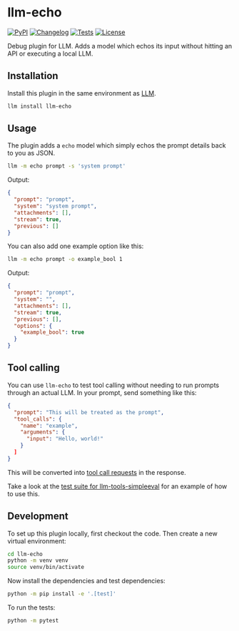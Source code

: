 # llm-echo

[![PyPI](https://img.shields.io/pypi/v/llm-echo.svg)](https://pypi.org/project/llm-echo/)
[![Changelog](https://img.shields.io/github/v/release/simonw/llm-echo?include_prereleases&label=changelog)](https://github.com/simonw/llm-echo/releases)
[![Tests](https://github.com/simonw/llm-echo/actions/workflows/test.yml/badge.svg)](https://github.com/simonw/llm-echo/actions/workflows/test.yml)
[![License](https://img.shields.io/badge/license-Apache%202.0-blue.svg)](https://github.com/simonw/llm-echo/blob/main/LICENSE)

Debug plugin for LLM. Adds a model which echos its input without hitting an API or executing a local LLM.

## Installation

Install this plugin in the same environment as [LLM](https://llm.datasette.io/).
```bash
llm install llm-echo
```
## Usage

The plugin adds a `echo` model which simply echos the prompt details back to you as JSON.

```bash
llm -m echo prompt -s 'system prompt'
```
Output:
```json
{
  "prompt": "prompt",
  "system": "system prompt",
  "attachments": [],
  "stream": true,
  "previous": []
}
```
You can also add one example option like this:
```bash
llm -m echo prompt -o example_bool 1
```
Output:
```json
{
  "prompt": "prompt",
  "system": "",
  "attachments": [],
  "stream": true,
  "previous": [],
  "options": {
    "example_bool": true
  }
}
```

## Tool calling

You can use `llm-echo` to test tool calling without needing to run prompts through an actual LLM. In your prompt, send something like this:

```json
{
  "prompt": "This will be treated as the prompt",
  "tool_calls": {
    "name": "example",
    "arguments": {
      "input": "Hello, world!"
    }
  ]
}
```
This will be converted into [tool call requests](https://llm.datasette.io/en/latest/python-api.html#tools) in the response.

Take a look at the [test suite for llm-tools-simpleeval](https://github.com/simonw/llm-tools-simpleeval/blob/main/tests/test_tools_simpleeval.py) for an example of how to use this.

## Development

To set up this plugin locally, first checkout the code. Then create a new virtual environment:
```bash
cd llm-echo
python -m venv venv
source venv/bin/activate
```
Now install the dependencies and test dependencies:
```bash
python -m pip install -e '.[test]'
```
To run the tests:
```bash
python -m pytest
```
